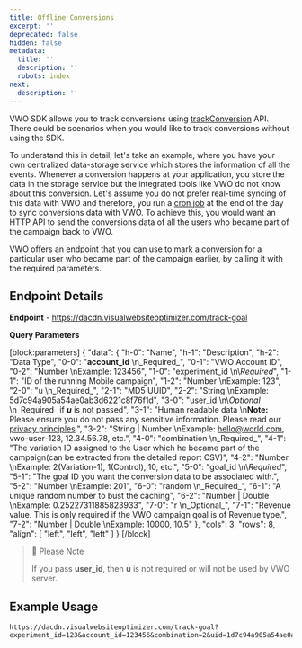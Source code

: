 ```yaml
---
title: Offline Conversions
excerpt: ''
deprecated: false
hidden: false
metadata:
  title: ''
  description: ''
  robots: index
next:
  description: ''
---
```

VWO SDK allows you to track conversions using [trackConversion](https://developers.vwo.com/reference#ios-trigger-goals) API. There could be scenarios when you would like to track conversions without using the SDK.

To understand this in detail, let's take an example, where you have your own centralized data-storage service which stores the information of all the events.  Whenever a conversion happens at your application, you store the data in the storage service but the integrated tools like VWO do not know about this conversion. Let's assume you do not prefer real-time syncing of this data with VWO and therefore, you run a [cron job](https://en.wikipedia.org/wiki/Cron) at the end of the day to sync conversions data with VWO. To achieve this,  you would want an HTTP API to send the conversions data of all the users who became part of the campaign back to VWO.

VWO offers an endpoint that you can use to mark a conversion for a particular user who became part of the campaign earlier, by calling it with the required parameters.

## Endpoint Details

**Endpoint** - <https://dacdn.visualwebsiteoptimizer.com/track-goal>

**Query Parameters**

[block:parameters]
{
  "data": {
    "h-0": "Name",
    "h-1": "Description",
    "h-2": "Data Type",
    "0-0": "**account_id**  \n_Required_",
    "0-1": "VWO Account ID",
    "0-2": "Number  \nExample: 123456",
    "1-0": "experiment_id  \n\\_Required_",
    "1-1": "ID of the running Mobile campaign",
    "1-2": "Number  \nExample: 123",
    "2-0": "u  \n_Required_",
    "2-1": "MD5 UUID",
    "2-2": "String  \nExample: 5d7c94a905a54ae0ab3d6221c8f76f1d",
    "3-0": "user_id  \n\\_Optional_  \n_Required_ if **_u_** is not passed",
    "3-1": "Human readable data  \n**Note:** Please ensure you do not pass any sensitive information. Please read our [privacy principles](https://vwo.com/compliance/privacy-principles/).",
    "3-2": "String | Number  \nExample: [hello@world.com](mailto:hello@world.com), vwo-user-123, 12.34.56.78, etc.",
    "4-0": "combination  \n_Required_",
    "4-1": "The variation ID assigned to the User which he became part of the campaign(can be extracted from the detailed report CSV)",
    "4-2": "Number  \nExample: 2(Variation-1), 1(Control), 10, etc.",
    "5-0": "goal_id  \n\\_Required_",
    "5-1": "The goal ID you want the conversion data to be associated with.",
    "5-2": "Number  \nExample: 201",
    "6-0": "random  \n_Required_",
    "6-1": "A unique random number to bust the caching",
    "6-2": "Number | Double  \nExample: 0.25227311885823933",
    "7-0": "r  \n_Optional_",
    "7-1": "Revenue value. This is only required if the VWO campaign goal is of Revenue type.",
    "7-2": "Number | Double  \nExample: 10000, 10.5"
  },
  "cols": 3,
  "rows": 8,
  "align": [
    "left",
    "left",
    "left"
  ]
}
[/block]


> 🚧 Please Note
> 
> If you pass **user_id**, then **u** is not required or will not be used by VWO server.

## Example Usage

```text URL
https://dacdn.visualwebsiteoptimizer.com/track-goal?experiment_id=123&account_id=123456&combination=2&uid=1d7c94a905a54ae0ab3d6221c8f76f1f&random=0.25227311885823933&goal_id=201;
```